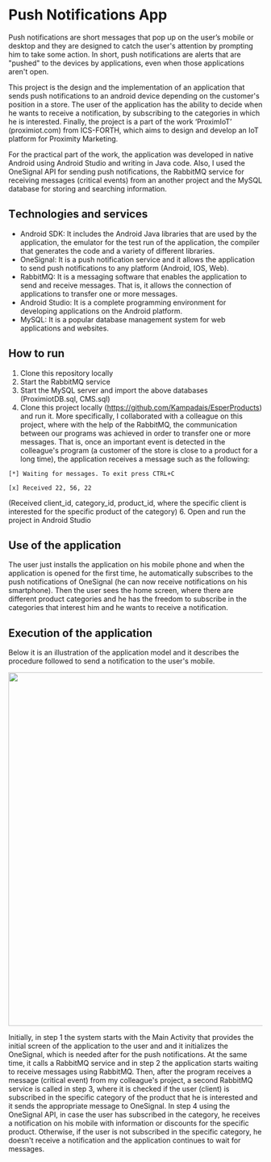 # Push Notifications App

Push notifications are short messages that pop up on the user’s mobile or desktop and they are designed to catch the user's attention by prompting him to take some action. In short, push notifications are alerts that are "pushed" to the devices by applications, even when those applications aren't open.

This project is the design and the implementation of an application that sends push notifications to an android device depending on the customer's position in a store. The user of the application has the ability to decide when he wants to receive a notification, by subscribing to the categories in which he is interested. Finally, the project is a part of the work ‘ProximIoT’ (proximiot.com) from ICS-FORTH, which aims to design and develop an IoT platform for Proximity Marketing.

For the practical part of the work, the application was developed in native Android using Android Studio and writing in Java code. Also, I used the OneSignal API for sending push notifications, the RabbitMQ service for receiving messages (critical events) from an another project and the MySQL database for storing and searching information.

## Τechnologies and services
* Android SDK: It includes the Android Java libraries that are used by the application, the emulator for the test run of the application, the compiler that generates the code and a variety of different libraries.
* OneSignal: It is a push notification service and it allows the application to send push notifications to any platform (Android, IOS, Web).
* RabbitMQ: It is a messaging software that enables the application to send and receive messages. That is, it allows the connection of applications to transfer one or more messages.
* Android Studio: It is a complete programming environment for developing applications on the Android platform.
* MySQL: It is a popular database management system for web applications and websites.

## How to run
1. Clone this repository locally
2. Start the RabbitMQ service
3. Start the MySQL server and import the above databases (ProximiotDB.sql, CMS.sql)
4. Clone this project locally (https://github.com/Kampadais/EsperProducts) and run it. Μore specifically, I collaborated with a colleague on this project, where with the help of the RabbitMQ, the communication between our programs was achieved in order to transfer one or more messages. That is, once an important event is detected in the colleague's program (a customer of the store is close to a product for a long time), the application receives a message such as the following:

```[*] Waiting for messages. To exit press CTRL+C```

```[x] Received 22, 56, 22```

(Received client_id, category_id, product_id, where the specific client is interested for the specific product of the category)
6. Open and run the project in Android Studio

## Use of the application
The user just installs the application on his mobile phone and when the application is opened for the first time, he automatically subscribes to the push notifications of OneSignal (he can now receive notifications on his smartphone). Then the user sees the home screen, where there are different product categories and he has the freedom to subscribe in the categories that interest him and he wants to receive a notification.

## Execution of the application
Below it is an illustration of the application model and it describes the procedure followed to send a notification to the user's mobile.

<img width="700" src="https://user-images.githubusercontent.com/57050529/174356874-0bbfa50d-d19b-46fa-a98b-9841af2de3bd.jpg">

Initially, in step 1 the system starts with the Main Activity that provides the initial screen of the application to the user and and it initializes the OneSignal, which is needed after for the push notifications. At the same time, it calls a RabbitMQ service and in step 2 the application starts waiting to receive messages using RabbitMQ. Then, after the program receives a message (critical event) from my colleague's project, a second RabbitMQ service is called in step 3, where it is checked if the user (client) is subscribed in the specific category of the product that he is interested and it sends the appropriate message to OneSignal. In step 4 using the OneSignal API, in case the user has subscribed in the category, he receives a notification on his mobile with information or discounts for the specific product. Otherwise, if the user is not subscribed in the specific category, he doesn't receive a notification and the application continues to wait for messages.

